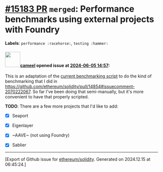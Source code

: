 # [\#15183 PR](https://github.com/ethereum/solidity/pull/15183) `merged`: Performance benchmarks using external projects with Foundry
**Labels**: `performance :racehorse:`, `testing :hammer:`


#### <img src="https://avatars.githubusercontent.com/u/137030?v=4" width="50">[cameel](https://github.com/cameel) opened issue at [2024-06-05 14:57](https://github.com/ethereum/solidity/pull/15183):

This is an adaptation of the [current benchmarking script](https://github.com/ethereum/solidity/blob/develop/test/benchmarks/run.sh) to do the kind of benchmarking that I did in https://github.com/ethereum/solidity/pull/14854#issuecomment-2070222067. So far I've been doing that semi-manually, but it's more convenient to have that properly scripted.

**TODO**: There are a few more projects that I'd like to add:
- [x] Seaport
- [x] Eigenlayer
- [x] ~AAVE~ (not using Foundry)
- [x] Sablier




-------------------------------------------------------------------------------



[Export of Github issue for [ethereum/solidity](https://github.com/ethereum/solidity). Generated on 2024.12.15 at 06:45:24.]
